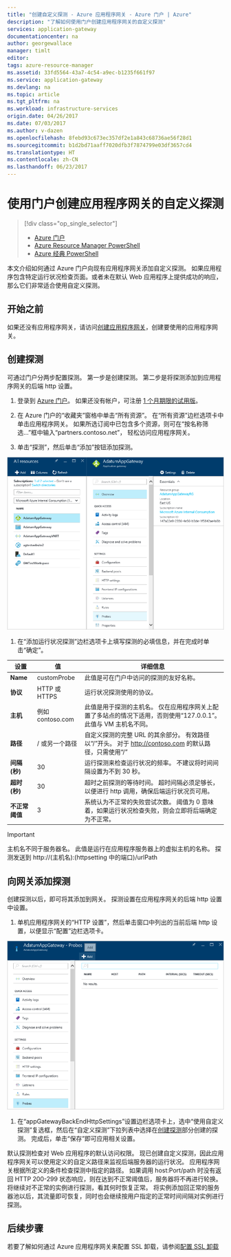 ```yaml
---
title: "创建自定义探测 - Azure 应用程序网关 - Azure 门户 | Azure"
description: "了解如何使用门户创建应用程序网关的自定义探测"
services: application-gateway
documentationcenter: na
author: georgewallace
manager: timlt
editor: 
tags: azure-resource-manager
ms.assetid: 33fd5564-43a7-4c54-a9ec-b1235f661f97
ms.service: application-gateway
ms.devlang: na
ms.topic: article
ms.tgt_pltfrm: na
ms.workload: infrastructure-services
origin.date: 04/26/2017
ms.date: 07/03/2017
ms.author: v-dazen
ms.openlocfilehash: 8febd93c673ec357df2e1a843c68736ae56f28d1
ms.sourcegitcommit: b1d2bd71aaff7020dfb3f7874799e03df3657cd4
ms.translationtype: HT
ms.contentlocale: zh-CN
ms.lasthandoff: 06/23/2017
---
```

# 使用门户创建应用程序网关的自定义探测
<a id="create-a-custom-probe-for-application-gateway-by-using-the-portal" class="xliff"></a>

> [!div class="op_single_selector"]
> * [Azure 门户](application-gateway-create-probe-portal.md)
> * [Azure Resource Manager PowerShell](application-gateway-create-probe-ps.md)
> * [Azure 经典 PowerShell](application-gateway-create-probe-classic-ps.md)

本文介绍如何通过 Azure 门户向现有应用程序网关添加自定义探测。 如果应用程序包含特定运行状况检查页面。或者未在默认 Web 应用程序上提供成功的响应，那么它们非常适合使用自定义探测。

## 开始之前
<a id="before-you-begin" class="xliff"></a>

如果还没有应用程序网关，请访问[创建应用程序网关](application-gateway-create-gateway-portal.md)，创建要使用的应用程序网关。

## <a name="createprobe"></a>创建探测

可通过门户分两步配置探测。 第一步是创建探测。 第二步是将探测添加到应用程序网关的后端 http 设置。

1. 登录到 [Azure 门户](https://portal.azure.cn)。 如果还没有帐户，可注册 [1 个月期限的试用版](https://www.azure.cn/pricing/1rmb-trial)。

1. 在 Azure 门户的“收藏夹”窗格中单击“所有资源”。 在“所有资源”边栏选项卡中单击应用程序网关。 如果所选订阅中已包含多个资源，则可在“按名称筛选…”框中输入“partners.contoso.net”， 轻松访问应用程序网关。

1. 单击“探测”，然后单击“添加”按钮添加探测。

  ![添加填写了信息的“探测”边栏选项卡][1]

1. 在“添加运行状况探测”边栏选项卡上填写探测的必填信息，并在完成时单击“确定”。

  |**设置** | **值** | **详细信息**|
  |---|---|---|
  |**Name**|customProbe|此值是可在门户中访问的探测的友好名称。|
  |**协议**|HTTP 或 HTTPS | 运行状况探测使用的协议。|
  |**主机**|例如 contoso.com|此值是用于探测的主机名。 仅在应用程序网关上配置了多站点的情况下适用，否则使用“127.0.0.1”。 此值与 VM 主机名不同。|
  |**路径**|/ 或另一个路径|自定义探测的完整 URL 的其余部分。 有效路径以“/”开头。 对于 http://contoso.com 的默认路径，只需使用“/” |
  |**间隔(秒)**|30|运行探测来检查运行状况的频率。 不建议将时间间隔设置为不到 30 秒。|
  |**超时(秒)**|30|超时之前探测的等待时间。 超时间隔必须足够长，以便进行 http 调用，确保后端运行状况页可用。|
  |**不正常阈值**|3|系统认为不正常的失败尝试次数。 阈值为 0 意味着，如果运行状况检查失败，则会立即将后端确定为不正常。|

  > [!IMPORTANT]
  > 主机名不同于服务器名。 此值是运行在应用程序服务器上的虚拟主机的名称。 探测发送到 http://(主机名):(httpsetting 中的端口)/urlPath

## 向网关添加探测
<a id="add-probe-to-the-gateway" class="xliff"></a>

创建探测以后，即可将其添加到网关。 探测设置在应用程序网关的后端 http 设置中设置。

1. 单机应用程序网关的“HTTP 设置”，然后单击窗口中列出的当前后端 http 设置，以便显示“配置”边栏选项卡。

  ![https 设置窗口][2]

1. 在“appGatewayBackEndHttpSettings”设置边栏选项卡上，选中“使用自定义探测”复选框，然后在“自定义探测”下拉列表中选择在[创建探测](#createprobe)部分创建的探测。
完成后，单击“保存”即可应用相关设置。

默认探测检查对 Web 应用程序的默认访问权限。 现已创建自定义探测，因此应用程序网关可以使用定义的自定义路径来监视后端服务器的运行状况。 应用程序网关根据所定义的条件检查探测中指定的路径。 如果调用 host:Port/path 时没有返回 HTTP 200-299 状态响应，则在达到不正常阈值后，服务器将不再进行轮换。 将继续对不正常的实例进行探测，看其何时恢复正常。 将实例添加回正常的服务器池以后，其流量即可恢复，同时也会继续按用户指定的正常时间间隔对实例进行探测。

## 后续步骤
<a id="next-steps" class="xliff"></a>

若要了解如何通过 Azure 应用程序网关来配置 SSL 卸载，请参阅[配置 SSL 卸载](application-gateway-ssl-portal.md)

[1]: ./media/application-gateway-create-probe-portal/figure1.png
[2]: ./media/application-gateway-create-probe-portal/figure2.png
